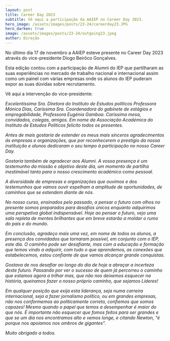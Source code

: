 ```yaml
---
layout: post
title: Career Day 2023
subtitle: Vê aqui a participação da AAIEP no Career Day 2023. 
hero_image: /assets/images/posts/23-24/careerday23.JPG
hero_darken: true
image: /assets/images/posts/23-24/outgoing23.jpeg
author: Direção
---
```


No último dia 17 de novembro a AAIEP esteve presente no Career Day 2023 através do vice-presidente Diogo Beirôco Gonçalves. 

Esta edição contou com a participação de Alumni do IEP que partilharam as suas experiências no mercado de trabalho nacional e internacional assim como um painel com várias empresas onde os alunos do IEP puderam expor as suas dúvidas sobre recrutamento. 

Vê aqui a intervenção do vice-presidente: 

*Excelentíssima Sra. Diretora do Instituto de Estudos políticos Professora Mónica Dias, Caríssima Sra. Coordenadora do gabinete de estágios e empregabilidade, Professora Eugénia Gamboa. Caríssima mesa, convidados, colegas, amigos. Em nome da Associação Académica do Instituto de Estudos Políticos felicito todos os presentes.*

*Antes de mais gostaria de estender os meus mais sinceros agradecimentos ás empresas e organizações, que por reconhecerem o prestígio da nossa instituição e alunos dedicaram o seu tempo à participação no nosso Career Day.*

*Gostaria também de agradecer aos Alumni. A vossa presença é um testemunho da missão e objetivo deste dia, um momento de partilha inestimável tanto para o nosso crescimento académico como pessoal.*

*A diversidade de empresas e organizações que ouvimos e dos testemunhos que vamos ouvir espelham a amplitude de oportunidades, de caminhos que se estendem diante de nós.*

*No nosso curso, ensinados pelo passado, a pensar o futuro com olhos no presente somos preparados para desafios únicos enquanto adquirimos uma perspetiva global indispensável. Hoje ao pensar o futuro, vejo uma sala repleta de mentes brilhantes que em breve estarão a moldar o rumo do país e do mundo.*

*Em conclusão, agradeço mais uma vez, em nome de todos os alunos, a presença dos convidados que tornaram possível, em conjunto com o IEP, este dia. O caminho pode ser desafiante, mas com a educação e formação que temos vindo a adquirir, com tudo o que aprendemos, as conexões que estabelecemos, estou confiante de que vamos alcançar grande conquistas.*

*Gostava de nos desafiar ao longo do dia de hoje a abraçar a incerteza deste futuro. Passando por ver o sucesso de quem já percorreu o caminho que estamos agora a trilhar mas, que não nos deixemos esquecer na história, queiramos fazer o nosso próprio caminho, que sejamos Líderes!*

*Em qualquer posição que exija esta liderança, seja numa carreira internacional, seja a fazer jornalismo político, ou em grandes empresas, não nos conformemos ao politicamente correto, confiemos que somos capazes! Mesmo quando o papel que temos a desempenhar é maior do que nós. É importante não esquecer que fomos feitos para ser grandes e que se um dia nos encontramos alto e vemos longe, e citando Newton, “é porque nos apoiamos nos ombros de gigantes”.*
 
*Muito obrigado a todos.*